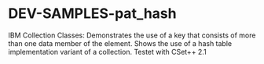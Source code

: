 DEV-SAMPLES-pat_hash
====================

IBM Collection Classes: Demonstrates the use of a key that consists of more than one data member of the element. Shows the use of a hash table implementation variant of a collection. Testet with CSet++ 2.1
